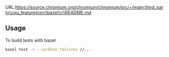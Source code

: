 URL:https://source.chromium.org/chromium/chromium/src/+/main:third_party\cpu_features\src\bazel\ci\README.md
## Usage
To build tests with bazel
```sh
bazel test -s --verbose_failures //...
```
